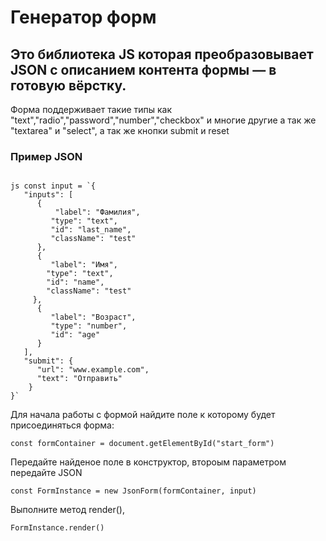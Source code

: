 # Генератор форм

## Это библиотека JS которая  преобразовывает JSON с описанием контента формы — в готовую вёрстку.

Форма поддерживает такие типы как "text","radio","password","number","checkbox" и многие другие а так же "textarea" и  "select", 
а так же кнопки submit и reset
      
### Пример JSON 

```

js const input = `{
   "inputs": [
      {
          "label": "Фамилия",
         "type": "text",
         "id": "last_name",
         "className": "test"
      },
      {
         "label": "Имя",
        "type": "text",
        "id": "name",
        "className": "test"
     },
      {
         "label": "Возраст",
         "type": "number",
         "id": "age"
      }
   ],
   "submit": {
      "url": "www.example.com",
      "text": "Отправить"
    }
}`

```
Для начала работы с формой найдите поле к которому будет присоединяться форма:

``` const formContainer = document.getElementById("start_form") ```

Передайте найденое поле в конструктор, второым параметром передайте JSON

``` const FormInstance = new JsonForm(formContainer, input) ```

Выполните метод render(), 

```FormInstance.render()```




